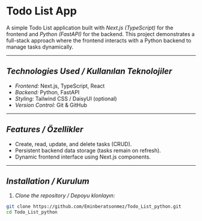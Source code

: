 # Todo List App

A simple Todo List application built with *Next.js (TypeScript)* for the frontend and *Python (FastAPI)* for the backend. This project demonstrates a full-stack approach where the frontend interacts with a Python backend to manage tasks dynamically.

---

## *Technologies Used / Kullanılan Teknolojiler*

- *Frontend:* Next.js, TypeScript, React  
- *Backend:* Python, FastAPI  
- *Styling:* Tailwind CSS / DaisyUI (optional)  
- *Version Control:* Git & GitHub  

---

## *Features / Özellikler*

- Create, read, update, and delete tasks (CRUD).  
- Persistent backend data storage (tasks remain on refresh).  
- Dynamic frontend interface using Next.js components.  

---

## *Installation / Kurulum*

1. *Clone the repository / Depoyu klonlayın:*

```bash
git clone https://github.com/Eminberatsonmez/Todo_List_python.git
cd Todo_List_python
